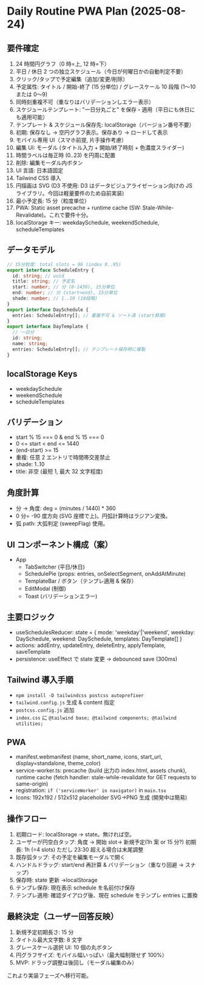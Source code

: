 # Daily Routine PWA Plan (2025-08-24)

## 要件確定

1. 24 時間円グラフ（0 時=上, 12 時=下）
2. 平日 / 休日 2 つの独立スケジュール（今日が何曜日かの自動判定不要）
3. クリック/タップで予定編集（追加/変更/削除）
4. 予定属性: タイトル / 開始-終了 (15 分単位) / グレースケール 10 段階 (1〜10 または 0〜9)
5. 同時刻重複不可（重なりはバリデーションしエラー表示）
6. スケジュールテンプレート: "一日分丸ごと" を保存・適用（平日にも休日にも適用可能）
7. テンプレート & スケジュール保存先: localStorage（バージョン番号不要）
8. 初期: 保存なし → 空円グラフ表示。保存あり → ロードして表示
9. モバイル専用 UI（スマホ前提, 片手操作考慮）
10. 編集 UI: モーダル (タイトル入力 + 開始/終了時刻 + 色濃度スライダー)
11. 時間ラベルは毎正時 (0..23) を円周に配置
12. 削除: 編集モーダル内ボタン
13. UI 言語: 日本語固定
14. Tailwind CSS 導入
15. 円描画は SVG (D3 不使用: D3 はデータビジュアライゼーション向けの JS ライブラリ。今回は軽量要件のため自前実装)
16. 最小予定長: 15 分（粒度単位）
17. PWA: Static asset precache + runtime cache (SW: Stale-While-Revalidate)。これで要件十分。
18. localStorage キー: weekdaySchedule, weekendSchedule, scheduleTemplates

## データモデル

```ts
// 15分粒度: total slots = 96 (index 0..95)
export interface ScheduleEntry {
  id: string; // uuid
  title: string; // 予定名
  start: number; // 分 (0-1439), 15分単位
  end: number; // 分 (start<end), 15分単位
  shade: number; // 1..10 (10段階)
}
export interface DaySchedule {
  entries: ScheduleEntry[]; // 重複不可 & ソート済 (start昇順)
}
export interface DayTemplate {
  // 一日分
  id: string;
  name: string;
  entries: ScheduleEntry[]; // テンプレート保存時に複製
}
```

## localStorage Keys

- weekdaySchedule
- weekendSchedule
- scheduleTemplates

## バリデーション

- start % 15 === 0 & end % 15 === 0
- 0 <= start < end <= 1440
- (end-start) >= 15
- 重複: 任意 2 エントリで時間帯交差禁止
- shade: 1..10
- title: 非空 (最短 1, 最大 32 文字程度)

## 角度計算

- 分 → 角度: deg = (minutes / 1440) \* 360
- 0 分= -90 度方向 (SVG 座標で上)。円弧計算時はラジアン変換。
- 弧 path: 大弧判定 (sweepFlag) 使用。

## UI コンポーネント構成（案）

- App
  - TabSwitcher (平日/休日)
  - SchedulePie (props: entries, onSelectSegment, onAddAtMinute)
  - TemplateBar / ボタン（テンプレ適用 & 保存）
  - EditModal (制御)
  - Toast (バリデーションエラー)

## 主要ロジック

- useSchedulesReducer: state = { mode: 'weekday'|'weekend', weekday: DaySchedule, weekend: DaySchedule, templates: DayTemplate[] }
- actions: addEntry, updateEntry, deleteEntry, applyTemplate, saveTemplate
- persistence: useEffect で state 変更 → debounced save (300ms)

## Tailwind 導入手順

- `npm install -D tailwindcss postcss autoprefixer`
- `tailwind.config.js` 生成 & content 指定
- `postcss.config.js` 追加
- `index.css` に `@tailwind base; @tailwind components; @tailwind utilities;`

## PWA

- manifest.webmanifest (name, short_name, icons, start_url, display=standalone, theme_color)
- service-worker.ts: precache (build 出力の index.html, assets chunk), runtime cache (fetch handler: stale-while-revalidate for GET requests to same-origin)
- registration: `if ('serviceWorker' in navigator)` in `main.tsx`
- Icons: 192x192 / 512x512 placeholder SVG→PNG 生成 (開発中は簡易)

## 操作フロー

1. 初期ロード: localStorage → state。無ければ空。
2. ユーザーが円空白タップ: 角度 → 開始 slot→ 新規予定(1h 案 or 15 分?) 初期長: 1h (=4 slots) ただし 23:30 超える場合は末尾調整
3. 既存弧タップ: その予定を編集モーダルで開く
4. ハンドルドラッグ: start/end 再計算 & バリデーション（重なり回避 → スナップ）
5. 保存時: state 更新 →localStorage
6. テンプレ保存: 現在表示 schedule を名前付け保存
7. テンプレ適用: 確認ダイアログ後、現在 schedule をテンプレ entries に置換

## 最終決定（ユーザー回答反映）

1. 新規予定初期長さ: 15 分
2. タイトル最大文字数: 8 文字
3. グレースケール選択 UI: 10 個の丸ボタン
4. 円グラフサイズ: モバイル幅いっぱい（最大幅制限せず 100%）
5. MVP: ドラッグ調整は後回し（モーダル編集のみ）

これより実装フェーズへ移行可能。
